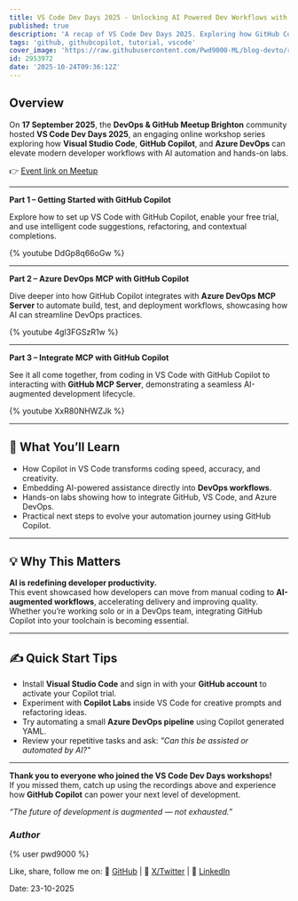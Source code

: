 ```yaml
---
title: VS Code Dev Days 2025 - Unlocking AI Powered Dev Workflows with GitHub Copilot
published: true
description: 'A recap of VS Code Dev Days 2025. Exploring how GitHub Copilot and Azure DevOps elevate developer workflows with AI automation and hands on labs, learn all about MCPs and take part along the way with intuitive on-hands labs.'
tags: 'github, githubcopilot, tutorial, vscode'
cover_image: 'https://raw.githubusercontent.com/Pwd9000-ML/blog-devto/refs/heads/main/posts/2025/VS-Code-Dev-Days-2025/assets/main.png'
id: 2953972
date: '2025-10-24T09:36:12Z'
---
```


## Overview

On **17 September 2025**, the **DevOps & GitHub Meetup Brighton** community hosted **VS Code Dev Days 2025**, an engaging online workshop series exploring how **Visual Studio Code**, **GitHub Copilot**, and **Azure DevOps** can elevate modern developer workflows with AI automation and hands-on labs.

👉 [Event link on Meetup](https://www.meetup.com/devops-github-conf-brighton/events/310385643/?eventOrigin=group_past_events/)

---

**Part 1 – Getting Started with GitHub Copilot**  

Explore how to set up VS Code with GitHub Copilot, enable your free trial, and use intelligent code suggestions, refactoring, and contextual completions.

{% youtube DdGp8q66oGw %}

---

**Part 2 – Azure DevOps MCP with GitHub Copilot**  

Dive deeper into how GitHub Copilot integrates with **Azure DevOps MCP Server** to automate build, test, and deployment workflows, showcasing how AI can streamline DevOps practices.

{% youtube 4gI3FGSzR1w %}

---

**Part 3 – Integrate MCP with GitHub Copilot**  

See it all come together, from coding in VS Code with GitHub Copilot to interacting with **GitHub MCP Server**, demonstrating a seamless AI-augmented development lifecycle.

{% youtube XxR80NHWZJk %}

---

## 🧠 What You’ll Learn

- How Copilot in VS Code transforms coding speed, accuracy, and creativity.  
- Embedding AI-powered assistance directly into **DevOps workflows**.  
- Hands-on labs showing how to integrate GitHub, VS Code, and Azure DevOps.  
- Practical next steps to evolve your automation journey using GitHub Copilot.

---

## 💡 Why This Matters

**AI is redefining developer productivity.**  
This event showcased how developers can move from manual coding to **AI-augmented workflows**, accelerating delivery and improving quality. Whether you’re working solo or in a DevOps team, integrating GitHub Copilot into your toolchain is becoming essential.

---

## ✍️ Quick Start Tips

- Install **Visual Studio Code** and sign in with your **GitHub account** to activate your Copilot trial.  
- Experiment with **Copilot Labs** inside VS Code for creative prompts and refactoring ideas.  
- Try automating a small **Azure DevOps pipeline** using Copilot generated YAML.  
- Review your repetitive tasks and ask: _"Can this be assisted or automated by AI?"_

---

**Thank you to everyone who joined the VS Code Dev Days workshops!**  
If you missed them, catch up using the recordings above and experience how **GitHub Copilot** can power your next level of development.  

_“The future of development is augmented — not exhausted.”_

### _Author_

{% user pwd9000 %}

Like, share, follow me on: :octopus: [GitHub](https://github.com/Pwd9000-ML) | :penguin: [X/Twitter](https://x.com/pwd9000) | :space_invader: [LinkedIn](https://www.linkedin.com/in/marcel-pwd9000//)

Date: 23-10-2025
